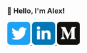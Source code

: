 ### 👋 Hello, I'm Alex!

<a href="https://twitter.com/arosolko">
  <img width="54px" height="54px" src="https://github.com/edent/SuperTinyIcons/blob/master/images/svg/twitter.svg"/>
</a>

<a href="https://www.linkedin.com/in/rosolko">
  <img width="54px" height="54px" src="./img/linkedin.svg"/>
</a>

<a href="https://medium.com/@rosolko">
  <img width="54px" height="54px" src="./img/medium.svg"/>
</a>
